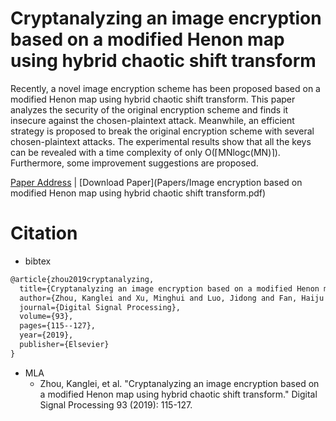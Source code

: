 # Cryptanalyzing an image encryption based on a modified Henon map using hybrid chaotic shift transform

Recently, a novel image encryption scheme has been proposed based on a modified Henon map using hybrid chaotic shift transform. This paper analyzes the security of the original encryption scheme and finds it insecure against the chosen-plaintext attack. Meanwhile, an efficient strategy is proposed to break the original encryption scheme with several chosen-plaintext attacks. The experimental results show that all the keys can be revealed with a time complexity of only O(⌈MNlogc⁡(MN)⌉). Furthermore, some improvement suggestions are proposed.

[Paper Address](https://www.sciencedirect.com/science/article/pii/S105120041930106X) | [Download Paper](Papers/Image encryption based on modified Henon map using hybrid chaotic shift transform.pdf)

# Citation

- bibtex

```tex
@article{zhou2019cryptanalyzing,
  title={Cryptanalyzing an image encryption based on a modified Henon map using hybrid chaotic shift transform},
  author={Zhou, Kanglei and Xu, Minghui and Luo, Jidong and Fan, Haiju and Li, Ming},
  journal={Digital Signal Processing},
  volume={93},
  pages={115--127},
  year={2019},
  publisher={Elsevier}
}
```

- MLA
  - Zhou, Kanglei, et al. "Cryptanalyzing an image encryption based on a modified Henon map using hybrid chaotic shift transform." Digital Signal Processing 93 (2019): 115-127.


